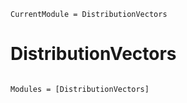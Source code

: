 ```@meta
CurrentModule = DistributionVectors
```

# DistributionVectors

```@index
```

```@autodocs
Modules = [DistributionVectors]
```
